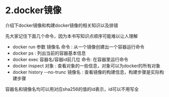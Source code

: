 # 2.docker镜像

介绍下docker镜像和构建docker镜像的相关知识以及排错

先大家记住下面几个命令，因为本书写知识点顺序可能难以让人理解

* docker run 参数 镜像名  命令 :  从一个镜像创建出一个容器运行命令
* docker ps : 列出当前的容器基本信息
* docker exec 容器名/容器id前几位  命令:  在容器里运行命令
* docker inspect 对象 :  查看对象的一些信息，对象可以为docker的所有对象
* docker history --no-trunc 镜像名 :  查看镜像的构建信息，构建步骤是实际构建步骤

容器名和镜像名均可以用对应sha256的值的id表示，id可以不用写全

